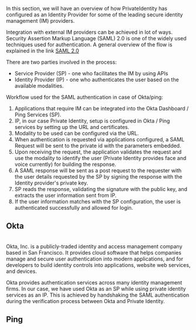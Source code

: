 In this section, we will have an overview of how PrivateIdentity has configured as an Identity Provider for some of the leading secure identity management (IM) providers.

Integration with external IM providers can be achieved in lot of ways. Security Assertion Markup Language (SAML) 2.0 is one of the widely used techniques used for authentication. A general overview of the flow is explained in the link [SAML 2.0](https://github.com/openinfer/PrivateIdentity/wiki/SAML-2.0)

There are two parties involved in the process:

* Service Provider (SP) - one who facilitates the IM by using APIs
* Identity Provider (IP) - one who authenticates the user based on the available modalities.

Workflow used for the SAML authentication in case of Okta/ping:

1. Applications that require IM can be integrated into the Okta Dashboard / Ping Services (SP).
2. IP, in our case Private Identity, setup is configured in Okta / Ping services by setting up the URL and certificates.
3. Modality to be used can be configured via the URL.
4. When authentication is requested via applications configured, a SAML Request will be sent to the private id with the parameters embedded.
5. Upon receiving the request, the application validates the request and use the modality to identify the user (Private Identity provides face and voice currently) for building the response.
6. A SAML response will be sent as a post request to the requester with the user details requested by the SP by signing the response with the Identity provider's private key.
7. SP reads the response, validating the signature with the public key, and extracts the user information sent from IP.
8. If the user information matches with the SP configuration, the user is authenticated successfully and allowed for login.

## Okta
<br/>
Okta, Inc. is a publicly-traded identity and access management company based in San Francisco. It provides cloud software that helps companies manage and secure user authentication into modern applications, and for developers to build identity controls into applications, website web services, and devices.   

Okta provides authentication services across many identity management firms. In our case, we have used Okta as an SP while using private identity services as an IP. This is achieved by handshaking the SAML authentication during the verification process between Okta and Private Identity.


## Ping
<br/>